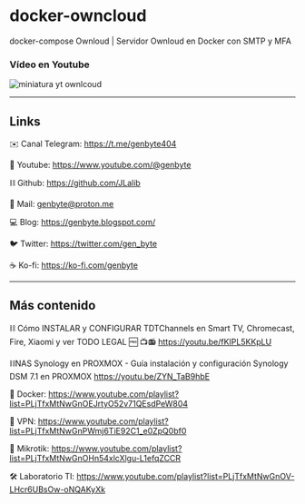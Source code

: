 # docker-owncloud
docker-compose Ownloud | Servidor Ownloud en Docker con SMTP y MFA

### Vídeo en Youtube


![miniatura yt ownlcoud](https://github.com/JLalib/docker-owncloud/assets/57844755/3d8c751a-d0ef-4443-abf6-ef801f903906)

-----
Links
-----
✉️ Canal Telegram: https://t.me/genbyte404

📼 Youtube: https://www.youtube.com/@genbyte

⛓ Github: https://github.com/JLalib

💬 Mail: genbyte@proton.me

💻 Blog: https://genbyte.blogspot.com/

🐦 Twitter: https://twitter.com/gen_byte

☕ Ko-fi: https://ko-fi.com/genbyte

-------------
Más contenido
-------------
⛓ Cómo INSTALAR y CONFIGURAR TDTChannels en Smart TV, Chromecast, Fire, Xiaomi y ver TODO LEGAL 🆓 📺📻
https://youtu.be/fKIPL5KKpLU

⛓NAS Synology en PROXMOX - Guía instalación y configuración Synology DSM 7.1 en PROXMOX
https://youtu.be/ZYN_TaB9hbE

🐳 Docker: https://www.youtube.com/playlist?list=PLjTfxMtNwGnOEJrtyO52v71QEsdPeW804

🔐 VPN: https://www.youtube.com/playlist?list=PLjTfxMtNwGnPWmj6TiE92C1_e0ZpQ0bf0

📡 Mikrotik: https://www.youtube.com/playlist?list=PLjTfxMtNwGnOHn54xlcXlgu-L1efqZCCR

🛠 Laboratorio TI: https://www.youtube.com/playlist?list=PLjTfxMtNwGnOV-LHcr6UBsOw-oNQAKyXk
